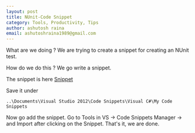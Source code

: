 ```yaml
---
layout: post
title: NUnit-Code Snippet
category: Tools, Productivity, Tips
author: ashutosh raina
email: ashutoshraina1989@gmail.com
---
```


What are we doing ?
We are trying to create a snippet for creating an NUnit test.

How do we do this ?
We go write a snippet.

The snippet is here [Snippet](https://gist.github.com/4696972 "NUnit Snippet")

Save it under 
    
    ..\Documents\Visual Studio 2012\Code Snippets\Visual C#\My Code Snippets

Now go add the snippet.
Go to Tools in VS -&gt; Code Snippets Manager -&gt; and Import after clicking on the Snippet.
That's it, we are done.